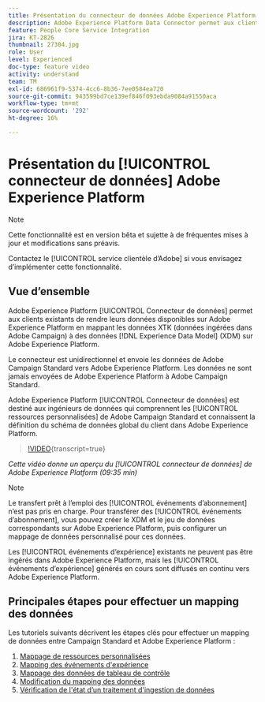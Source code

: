 ```yaml
---
title: Présentation du connecteur de données Adobe Experience Platform
description: Adobe Experience Platform Data Connector permet aux clients existants de rendre leurs données disponibles sur Adobe Experience Platform en mappant les données XTK (données ingérées dans Campaign) avec les données XDM (Experience Data Model) sur Adobe Experience Platform.
feature: People Core Service Integration
jira: KT-2826
thumbnail: 27304.jpg
role: User
level: Experienced
doc-type: feature video
activity: understand
team: TM
exl-id: 686961f9-5374-4cc6-8b36-7ee0584ea720
source-git-commit: 943599bd7ce139ef846f093ebda9084a91550aca
workflow-type: tm+mt
source-wordcount: '292'
ht-degree: 16%

---
```


# Présentation du [!UICONTROL connecteur de données] Adobe Experience Platform

>[!NOTE]
>
>Cette fonctionnalité est en version bêta et sujette à de fréquentes mises à jour et modifications sans préavis.
>
>Contactez le [!UICONTROL service clientèle d’Adobe] si vous envisagez d’implémenter cette fonctionnalité.

## Vue d’ensemble

Adobe Experience Platform [!UICONTROL Connecteur de données] permet aux clients existants de rendre leurs données disponibles sur Adobe Experience Platform en mappant les données XTK (données ingérées dans Adobe Campaign) à des données [!DNL Experience Data Model] (XDM) sur Adobe Experience Platform.

Le connecteur est unidirectionnel et envoie les données de Adobe Campaign Standard vers Adobe Experience Platform. Les données ne sont jamais envoyées de Adobe Experience Platform à Adobe Campaign Standard.

Adobe Experience Platform [!UICONTROL Connecteur de données] est destiné aux ingénieurs de données qui comprennent les [!UICONTROL ressources personnalisées] de Adobe Campaign Standard et connaissent la définition du schéma de données global du client dans Adobe Experience Platform.

>[!VIDEO](https://video.tv.adobe.com/v/27304?learn=on){transcript=true}

*Cette vidéo donne un aperçu du [!UICONTROL connecteur de données] de Adobe Experience Platform (09:35 min)*

>[!NOTE]
>
>Le transfert prêt à l’emploi des [!UICONTROL événements d’abonnement] n’est pas pris en charge. Pour transférer des [!UICONTROL événements d’abonnement], vous pouvez créer le XDM et le jeu de données correspondants sur Adobe Experience Platform, puis configurer un mappage de données personnalisé pour ces données.
>
>Les [!UICONTROL événements d’expérience] existants ne peuvent pas être ingérés dans Adobe Experience Platform, mais les [!UICONTROL événements d’expérience] générés en cours sont diffusés en continu vers Adobe Experience Platform.

## Principales étapes pour effectuer un mapping des données

Les tutoriels suivants décrivent les étapes clés pour effectuer un mapping de données entre Campaign Standard et Adobe Experience Platform :

1. [Mappage de ressources personnalisées](/help/administrating/adobe-experience-platform-data-connector/mapping-custom-resources.md)
2. [Mapping des événements d&#39;expérience](/help/administrating/adobe-experience-platform-data-connector/mapping-experience-events.md)
3. [Mappage des données de tableau de contrôle](/help/administrating/adobe-experience-platform-data-connector/mapping-seed-table-data.md)
4. [Modification du mapping des données](/help/administrating/adobe-experience-platform-data-connector/modifying-data-mapping.md)
5. [Vérification de l&#39;état d’un traitement d&#39;ingestion de données](/help/administrating/adobe-experience-platform-data-connector/checking-status-of-data-ingestion-jobs.md)

